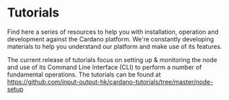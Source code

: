 # Tutorials

Find here a series of resources to help you with installation, operation and development against the Cardano platform. We're constantly developing materials to help you understand our platform and make use of its features. 

The current release of tutorials focus on setting up & monitoring the node and use of its Command Line Interface (CLI) to perform a number of fundamental operations. The tutorials can be found at https://github.com/input-output-hk/cardano-tutorials/tree/master/node-setup
